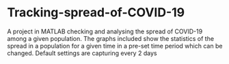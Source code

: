 # Tracking-spread-of-COVID-19
A project in MATLAB checking and analysing the spread of COVID-19 among a given population. The graphs included show the statistics of the spread in a population for a given time in a pre-set time period which can be changed. Default settings are capturing every 2 days  

